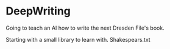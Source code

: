 # DeepWriting
Going to teach an AI how to write the next Dresden File's book.

Starting with a small library to learn with. Shakespears.txt